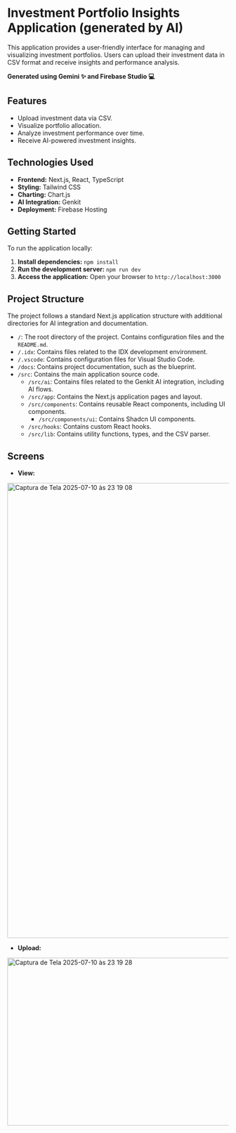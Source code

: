 # Investment Portfolio Insights Application (generated by AI)

This application provides a user-friendly interface for managing and visualizing investment portfolios. Users can upload their investment data in CSV format and receive insights and performance analysis.

**Generated using Gemini ✨ and Firebase Studio 💻**

## Features

- Upload investment data via CSV.
- Visualize portfolio allocation.
- Analyze investment performance over time.
- Receive AI-powered investment insights.

## Technologies Used

- **Frontend:** Next.js, React, TypeScript
- **Styling:** Tailwind CSS
- **Charting:** Chart.js
- **AI Integration:** Genkit
- **Deployment:** Firebase Hosting

## Getting Started

To run the application locally:

1. **Install dependencies:** `npm install`
2. **Run the development server:** `npm run dev`
3. **Access the application:** Open your browser to `http://localhost:3000`

## Project Structure

The project follows a standard Next.js application structure with additional directories for AI integration and documentation.

- `/`: The root directory of the project. Contains configuration files and the `README.md`.
- `/.idx`: Contains files related to the IDX development environment.
- `/.vscode`: Contains configuration files for Visual Studio Code.
- `/docs`: Contains project documentation, such as the blueprint.
- `/src`: Contains the main application source code.
    - `/src/ai`: Contains files related to the Genkit AI integration, including AI flows.
    - `/src/app`: Contains the Next.js application pages and layout.
    - `/src/components`: Contains reusable React components, including UI components.
        - `/src/components/ui`: Contains Shadcn UI components.
    - `/src/hooks`: Contains custom React hooks.
    - `/src/lib`: Contains utility functions, types, and the CSV parser.

## Screens
- **View:** 
<img width="769" height="1036" alt="Captura de Tela 2025-07-10 às 23 19 08" src="https://github.com/user-attachments/assets/208360ce-cb32-4c80-834e-01139bbe9bb7" />

- **Upload:**
<img width="765" height="382" alt="Captura de Tela 2025-07-10 às 23 19 28" src="https://github.com/user-attachments/assets/e29b10e6-a5d8-4f46-a71f-191de7eb8643" />

